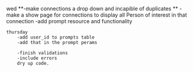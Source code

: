 wed 
    **-make connections a drop down and incapible of duplicates
   ** -make a show page for connections to display all Person of        interest  in that connection 
    -add prompt resource and functionality 
    

    thursday
        -add user_id to prompts table
        -add that in the prompt perams

        -finish validations
        -include errors
        dry up code.
        